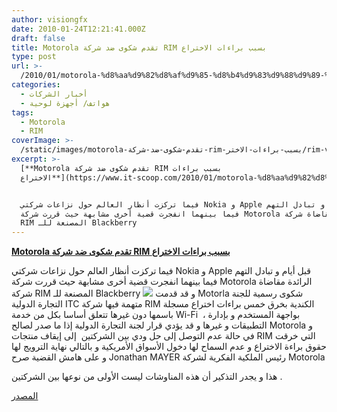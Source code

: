 ```yaml
---
author: visiongfx
date: 2010-01-24T12:21:41.000Z
draft: false
title: Motorola تقدم شكوى ضد شركة RIM بسبب براءات الاختراع
type: post
url: >-
  /2010/01/motorola-%d8%aa%d9%82%d8%af%d9%85-%d8%b4%d9%83%d9%88%d9%89-%d8%b6%d8%af-%d8%b4%d8%b1%d9%83%d8%a9-rim-%d8%a8%d8%b3%d8%a8%d8%a8-%d8%a8%d8%b1%d8%a7%d8%a1%d8%a7%d8%aa-%d8%a7%d9%84%d8%a7%d8%ae%d8%aa%d8%b1/
categories:
  - أخبار الشركات
  - هواتف/ أجهزة لوحية
tags:
  - Motorola
  - RIM
coverImage: >-
  /static/images/motorola-تقدم-شكوى-ضد-شركة-rim-بسبب-براءات-الاختر/rim-vs-motorola.jpg
excerpt: >-
  [**Motorola تقدم شكوى ضد شركة RIM بسبب براءات
  الاختراع**](https://www.it-scoop.com/2010/01/motorola-%d8%aa%d9%82%d8%af%d9%85-%d8%b4%d9%83%d9%88%d9%89-%d8%b6%d8%af-%d8%b4%d8%b1%d9%83%d8%a9-rim-%d8%a8%d8%b3%d8%a8%d8%a8-%d8%a8%d8%b1%d8%a7%d8%a1%d8%a7%d8%aa-%d8%a7%d9%84%d8%a7%d8%ae%d8%aa%d8%b1/)


  فيما تركزت أنظار العالم حول نزاعات شركتي Nokia و Apple قبل أيام و تبادل التهم
  فيما بينهما انفجرت قضية أخرى مشابهة حيث قررت شركة Motorola الرائدة مقاضاة شركة
  RIM المصنعة للـ Blackberry
---
```

[**Motorola تقدم شكوى ضد شركة RIM بسبب براءات الاختراع**](https://www.it-scoop.com/2010/01/motorola-%d8%aa%d9%82%d8%af%d9%85-%d8%b4%d9%83%d9%88%d9%89-%d8%b6%d8%af-%d8%b4%d8%b1%d9%83%d8%a9-rim-%d8%a8%d8%b3%d8%a8%d8%a8-%d8%a8%d8%b1%d8%a7%d8%a1%d8%a7%d8%aa-%d8%a7%d9%84%d8%a7%d8%ae%d8%aa%d8%b1/)

فيما تركزت أنظار العالم حول نزاعات شركتي Nokia و Apple قبل أيام و تبادل التهم فيما بينهما انفجرت قضية أخرى مشابهة حيث قررت شركة Motorola الرائدة مقاضاة شركة RIM المصنعة للـ Blackberry ![](/static/images/motorola-تقدم-شكوى-ضد-شركة-rim-بسبب-براءات-الاختر/rim-vs-motorola.jpg) و قد قدمت Motorla شكوى رسمية للجنة التجارة الدولية ITC متهمة فيها شركة RIM الكندية بخرق خمس براءات اختراع مسجلة باسمها دون غيرها تتعلق أساسا بكل من خدمة Wi-Fi  ، بواجهة المستخدم و بإدارة التطبيقات و غيرها و قد يؤدي قرار لجنة التجارة الدولية إذا ما صدر لصالح Motorola و في حالة عدم التوصل إلى حل ودي بين الشركتين  إلى إيقاف منتجات RIM التي خرقت حقوق براءة الاختراع و عدم السماح لها دخول الأسواق الأمريكية و بالتالي نهاية الترويج لها و على هامش القضية صرح Jonathan MAYER رئيس الملكية الفكرية لشركة Motorola

هذا و يجدر التذكير أن هذه المناوشات ليست الأولى من نوعها بين الشركتين .

[المصدر](http://www.engadget.com/2010/01/22/motorola-asks-itc-to-ban-blackberry-imports/)
